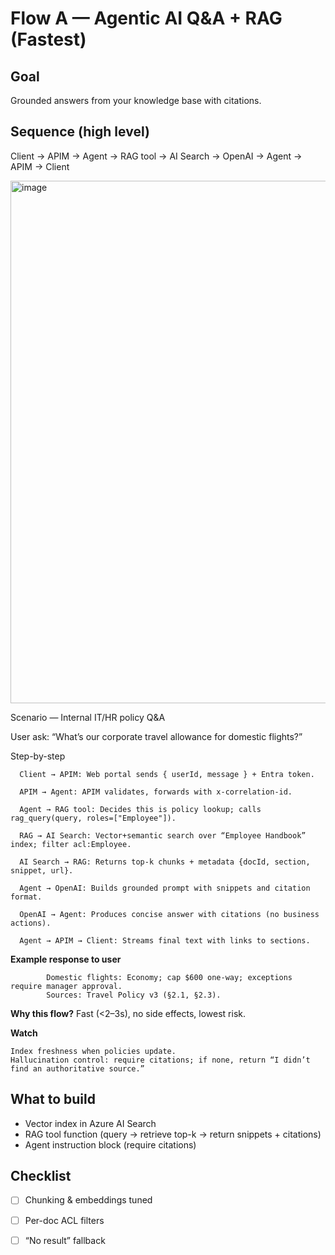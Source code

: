 # Flow A — Agentic AI  Q&A + RAG (Fastest)

## Goal
Grounded answers from your knowledge base with citations.

## Sequence (high level)
Client → APIM → Agent → RAG tool → AI Search → OpenAI → Agent → APIM → Client

<img width="2344" height="836" alt="image" src="https://github.com/user-attachments/assets/f70b2009-0889-40a8-911a-17bb6c473707" />



Scenario — Internal IT/HR policy Q&A

User ask: “What’s our corporate travel allowance for domestic flights?”

Step-by-step
      
      Client → APIM: Web portal sends { userId, message } + Entra token.
      
      APIM → Agent: APIM validates, forwards with x-correlation-id.
      
      Agent → RAG tool: Decides this is policy lookup; calls rag_query(query, roles=["Employee"]).
      
      RAG → AI Search: Vector+semantic search over “Employee Handbook” index; filter acl:Employee.
      
      AI Search → RAG: Returns top-k chunks + metadata {docId, section, snippet, url}.
      
      Agent → OpenAI: Builds grounded prompt with snippets and citation format.
      
      OpenAI → Agent: Produces concise answer with citations (no business actions).
      
      Agent → APIM → Client: Streams final text with links to sections.

**Example response to user**

            Domestic flights: Economy; cap $600 one-way; exceptions require manager approval.
            Sources: Travel Policy v3 (§2.1, §2.3).

**Why this flow?** Fast (<2–3s), no side effects, lowest risk.

**Watch**

    Index freshness when policies update.
    Hallucination control: require citations; if none, return “I didn’t find an authoritative source.”

## What to build
- Vector index in Azure AI Search
- RAG tool function (query → retrieve top-k → return snippets + citations)
- Agent instruction block (require citations)

## Checklist
- [ ] Chunking & embeddings tuned
- [ ] Per-doc ACL filters
- [ ] “No result” fallback


